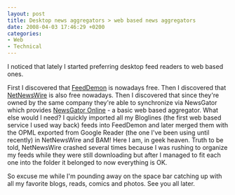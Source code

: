```yaml
---
layout: post
title: Desktop news aggregators > web based news aggregators
date: 2008-04-03 17:46:29 +0200
categories:
- Web
- Technical
---
```

I noticed that lately I started preferring desktop feed readers to web based ones.

First I discovered that <a href="http://www.newsgator.com/Individuals/FeedDemon/">FeedDemon</a> is nowadays free. Then I discovered that <a href="http://www.newsgator.com/individuals/netnewswire/">NetNewsWire</a> is also free nowadays. Then I discovered that since they're owned by the same company they're able to synchronize via NewsGator which provides <a href="http://www.newsgator.com/Individuals/NewsGatorOnline/">NewsGator Online</a> - a basic web based aggregator. What else would I need? I quickly imported all my Bloglines (the first web based service I used way back) feeds into FeedDemon and later merged them with the OPML exported from Google Reader (the one I've been using until recently) in NetNewsWire and BAM! Here I am, in geek heaven. Truth to be told, NetNewsWire crashed several times because I was rushing to organize my feeds while they were still downloading but after I managed to fit each one into the folder it belonged to now everything is OK.

So excuse me while I'm pounding away on the space bar catching up with all my favorite blogs, reads, comics and photos. See you all later.
